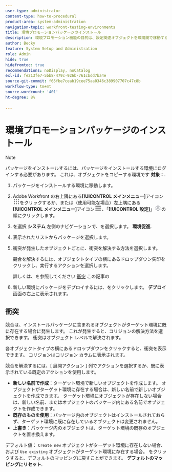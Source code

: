 ```yaml
---
user-type: administrator
content-type: how-to-procedural
product-area: system-administration
navigation-topic: workfront-testing-environments
title: 環境プロモーションパッケージのインストール
description: 環境プロモーション機能の目的は、設定関連オブジェクトを環境間で移動する機能を提供することです。 環境プロモーションパッケージをターゲット環境にインストールする方法を説明します。
author: Becky
feature: System Setup and Administration
role: Admin
hide: true
hidefromtoc: true
recommendations: noDisplay, noCatalog
exl-id: fe213fe7-5bb8-479c-926b-761cbdd7ba4e
source-git-commit: f65fbe7ceab19cee75aa0346c389907707c47c8b
workflow-type: tm+mt
source-wordcount: '401'
ht-degree: 8%

---
```


# 環境プロモーションパッケージのインストール

>[!NOTE]
>
>パッケージをインストールするには、パッケージをインストールする環境にログインする必要があります。 これは、オブジェクトをコピーする環境です **対象：**.

1. パッケージをインストールする環境に移動します。
1. Adobe Workfront の右上隅にある&#x200B;**[!UICONTROL メインメニュー]**&#x200B;アイコン![メインメニュー](/help/_includes/assets/main-menu-icon.png)をクリックするか、または（使用可能な場合）左上隅にある&#x200B;**[!UICONTROL メインメニュー]**&#x200B;アイコン![メインメニュー](/help/_includes/assets/main-menu-icon-left-nav.png)、「**[!UICONTROL 設定]**」![設定アイコン](/help/_includes/assets/gear-icon-setup.png)の順にクリックします。
1. を選択 **システム** 左側のナビゲーションで、を選択します。 **環境促進**.
1. 表示されたリストからパッケージを選択します。
1. 衝突が発生したオブジェクトごとに、衝突を解決する方法を選択します。

   競合を解決するには、オブジェクトタイプの横にあるドロップダウン矢印をクリックし、実行するアクションを選択します。

   詳しくは、を参照してください [衝突](#collisions) この記事の
1. 新しい環境にパッケージをデプロイするには、をクリックします。 **デプロイ** 画面の右上に表示されます。

## 衝突

競合は、インストールパッケージに含まれるオブジェクトがターゲット環境に既に存在する場合に発生します。 これが発生すると、コリジョンの解決方法を選択できます。 衝突はオブジェクト レベルで解決されます。

各オブジェクトタイプの横にあるドロップダウンをクリックすると、衝突を表示できます。 コリジョンはコリジョン カラムに表示されます。

競合を解決するには、[ 展開アクション ] 列でアクションを選択するか、既に表示されている既定のアクションを使用します。

* **新しい名前で作成**：ターゲット環境で新しいオブジェクトを作成します。 オブジェクトがターゲット環境に存在する場合は、新しい名前で新しいオブジェクトを作成できます。 ターゲット環境にオブジェクトが存在しない場合は、新しい名前、またはオブジェクトのパッケージ内にある名前でオブジェクトを作成できます。
* **既存のものを使用**：パッケージ内のオブジェクトはインストールされておらず、ターゲット環境に既に存在しているオブジェクトは変更されません。
* **上書き**：パッケージ内のオブジェクトは、ターゲット環境の既存のオブジェクトを置き換えます。
<!--
* Do not use: The object in the package is not installed in the target environment. If you select Do not use, an error message will appear detailing how this choice will affect other objects or fields.
-->

デフォルト値： `Create new` オブジェクトがターゲット環境に存在しない場合、および `Use existing` オブジェクトがターゲット環境に存在する場合。 をクリックすると、デフォルトのマッピングに戻すことができます。 **デフォルトのマッピングにリセット**.



<!--
## Collisions

A collision occurs when <!--???--.

In Workfront, a potential collision is marked with a blue dot. You can select 

You can select whether to show all package contents, or collisions only.

## Comparison tool

-->
